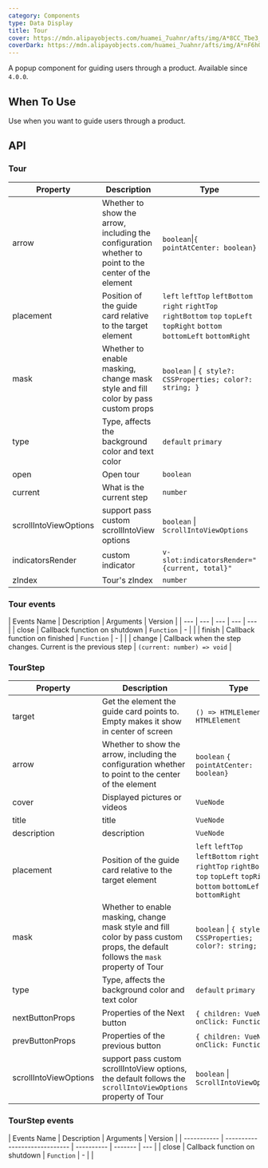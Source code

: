 ```yaml
---
category: Components
type: Data Display
title: Tour
cover: https://mdn.alipayobjects.com/huamei_7uahnr/afts/img/A*8CC_Tbe3_e4AAAAAAAAAAAAADrJ8AQ/original
coverDark: https://mdn.alipayobjects.com/huamei_7uahnr/afts/img/A*nF6hQpM0XtEAAAAAAAAAAAAADrJ8AQ/original
---
```


A popup component for guiding users through a product. Available since `4.0.0`.

## When To Use

Use when you want to guide users through a product.

## API

### Tour

| Property | Description | Type | Default | Version |
| --- | --- | --- | --- | --- |
| arrow | Whether to show the arrow, including the configuration whether to point to the center of the element | `boolean`\|`{ pointAtCenter: boolean}` | `true` |  |
| placement | Position of the guide card relative to the target element | `left` `leftTop` `leftBottom` `right` `rightTop` `rightBottom` `top` `topLeft` `topRight` `bottom` `bottomLeft` `bottomRight` | `bottom` |  |
| mask | Whether to enable masking, change mask style and fill color by pass custom props | `boolean` \| `{ style?: CSSProperties; color?: string; }` | `true` |  |
| type | Type, affects the background color and text color | `default` `primary` | `default` |  |
| open | Open tour | `boolean` | - |  |
| current | What is the current step | `number` | - |  |
| scrollIntoViewOptions | support pass custom scrollIntoView options | `boolean` \| `ScrollIntoViewOptions` | `true` |  |
| indicatorsRender | custom indicator | `v-slot:indicatorsRender="{current, total}"` | - |  |
| zIndex | Tour's zIndex | `number` | `1001` |  |

### Tour events

| Events Name | Description | Arguments | Version |
| --- | --- | --- | --- | --- |
| close | Callback function on shutdown | `Function` | - |  |
| finish | Callback function on finished | `Function` | - |  |
| change | Callback when the step changes. Current is the previous step | `(current: number) => void` |

### TourStep

| Property | Description | Type | Default | Version |
| --- | --- | --- | --- | --- |
| target | Get the element the guide card points to. Empty makes it show in center of screen | `() => HTMLElement` `HTMLElement` | - |  |
| arrow | Whether to show the arrow, including the configuration whether to point to the center of the element | `boolean` `{ pointAtCenter: boolean}` | `true` |  |
| cover | Displayed pictures or videos | `VueNode` | - |  |
| title | title | `VueNode` | - |  |
| description | description | `VueNode` | - |  |
| placement | Position of the guide card relative to the target element | `left` `leftTop` `leftBottom` `right` `rightTop` `rightBottom` `top` `topLeft` `topRight` `bottom` `bottomLeft` `bottomRight` | `bottom` |  |
| mask | Whether to enable masking, change mask style and fill color by pass custom props, the default follows the `mask` property of Tour | `boolean` \| `{ style?: CSSProperties; color?: string; }` | `true` |  |
| type | Type, affects the background color and text color | `default` `primary` | `default` |  |
| nextButtonProps | Properties of the Next button | `{ children: VueNode; onClick: Function }` | - |  |
| prevButtonProps | Properties of the previous button | `{ children: VueNode; onClick: Function }` | - |  |
| scrollIntoViewOptions | support pass custom scrollIntoView options, the default follows the `scrollIntoViewOptions` property of Tour | `boolean` \| `ScrollIntoViewOptions` | `true` |  |

### TourStep events

| Events Name | Description                   | Arguments  | Version |
| ----------- | ----------------------------- | ---------- | ------- | --- |
| close       | Callback function on shutdown | `Function` | -       |     |

